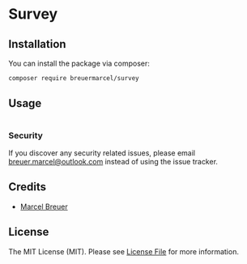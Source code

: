 # Survey

## Installation

You can install the package via composer:

```bash
composer require breuermarcel/survey
```

## Usage

```php

```

### Security

If you discover any security related issues, please email breuer.marcel@outlook.com instead of using the issue tracker.

## Credits

-   [Marcel Breuer](https://github.com/breuermarcel)

## License

The MIT License (MIT). Please see [License File](LICENSE.md) for more information.